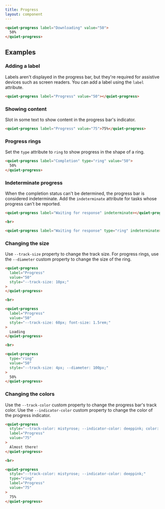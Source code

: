 ```yaml
---
title: Progress
layout: component
---
```


```html {.example}
<quiet-progress label="Downloading" value="50">
  50%
</quiet-progress>
```

## Examples

### Adding a label

Labels aren't displayed in the progress bar, but they're required for assistive devices such as screen readers. You can add a label using the `label` attribute.

```html {.example}
<quiet-progress label="Progress" value="50"></quiet-progress>
```

### Showing content

Slot in some text to show content in the progress bar's indicator.

```html {.example}
<quiet-progress label="Progress" value="75">75%</quiet-progress>
```

### Progress rings

Set the `type` attribute to `ring` to show progress in the shape of a ring.

```html {.example .flex-row}
<quiet-progress label="Completion" type="ring" value="50">
  50%
</quiet-progress>
```

### Indeterminate progress

When the completion status can't be determined, the progress bar is considered indeterminate. Add the `indeterminate` attribute for tasks whose progress can't be reported.

```html {.example}
<quiet-progress label="Waiting for response" indeterminate></quiet-progress>

<br>

<quiet-progress label="Waiting for response" type="ring" indeterminate></quiet-progress>
```

### Changing the size

Use `--track-size` property to change the track size. For progress rings, use the `--diameter` custom property to change the size of the ring.

```html {.example}
<quiet-progress 
  label="Progress"
  value="50"
  style="--track-size: 10px;"
>
</quiet-progress>

<br>

<quiet-progress 
  label="Progress"
  value="50"
  style="--track-size: 60px; font-size: 1.5rem;"
>
  Loading
</quiet-progress>

<br>

<quiet-progress 
  type="ring"
  value="50"
  style="--track-size: 4px; --diameter: 100px;"
>
  50%
</quiet-progress>
```

### Changing the colors

Use the `--track-color` custom property to change the progress bar's track color. Use the `--indicator-color` custom property to change the color of the progress indicator.

```html {.example}
<quiet-progress 
  style="--track-color: mistyrose; --indicator-color: deeppink; color: white;"
  label="Progress" 
  value="75"
>
  Almost there!
</quiet-progress>

<br>

<quiet-progress 
  style="--track-color: mistyrose; --indicator-color: deeppink;"
  type="ring"
  label="Progress" 
  value="75"
>
  75%
</quiet-progress>
```
